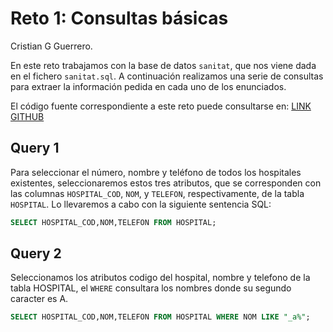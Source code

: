 # Reto 1: Consultas básicas

Cristian G Guerrero.

En este reto trabajamos con la base de datos `sanitat`, que nos viene dada en el fichero `sanitat.sql`. A continuación realizamos una serie de consultas para extraer la información pedida en cada uno de los enunciados.

El código fuente correspondiente a este reto puede consultarse en: [LINK GITHUB]()

## Query 1
Para seleccionar el número, nombre y teléfono de todos los hospitales existentes, seleccionaremos estos tres atributos, que se corresponden con las columnas `HOSPITAL_COD`, `NOM`, y `TELEFON`, respectivamente, de la tabla `HOSPITAL`. Lo llevaremos a cabo con la siguiente sentencia SQL:

```SQL
SELECT HOSPITAL_COD,NOM,TELEFON FROM HOSPITAL; 
```


## Query 2
Seleccionamos los atributos codigo del hospital, nombre y telefono de la tabla HOSPITAL, el `WHERE` consultara los nombres donde su segundo caracter es A. 

```SQL
SELECT HOSPITAL_COD,NOM,TELEFON FROM HOSPITAL WHERE NOM LIKE "_a%";  
```
